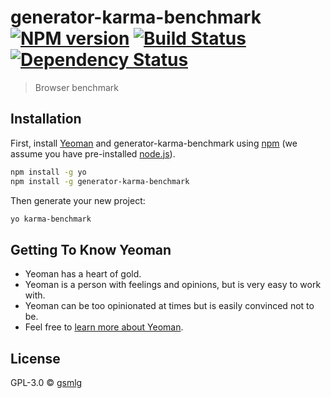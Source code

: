 # generator-karma-benchmark [![NPM version][npm-image]][npm-url] [![Build Status][travis-image]][travis-url] [![Dependency Status][daviddm-image]][daviddm-url]
> Browser benchmark

## Installation

First, install [Yeoman](http://yeoman.io) and generator-karma-benchmark using [npm](https://www.npmjs.com/) (we assume you have pre-installed [node.js](https://nodejs.org/)).

```bash
npm install -g yo
npm install -g generator-karma-benchmark
```

Then generate your new project:

```bash
yo karma-benchmark
```

## Getting To Know Yeoman

 * Yeoman has a heart of gold.
 * Yeoman is a person with feelings and opinions, but is very easy to work with.
 * Yeoman can be too opinionated at times but is easily convinced not to be.
 * Feel free to [learn more about Yeoman](http://yeoman.io/).

## License

GPL-3.0 © [gsmlg](gsmlg.club)


[npm-image]: https://badge.fury.io/js/generator-karma-benchmark.svg
[npm-url]: https://npmjs.org/package/generator-karma-benchmark
[travis-image]: https://travis-ci.org/gsmlg/generator-karma-benchmark.svg?branch=master
[travis-url]: https://travis-ci.org/gsmlg/generator-karma-benchmark
[daviddm-image]: https://david-dm.org/gsmlg/generator-karma-benchmark.svg?theme=shields.io
[daviddm-url]: https://david-dm.org/gsmlg/generator-karma-benchmark
